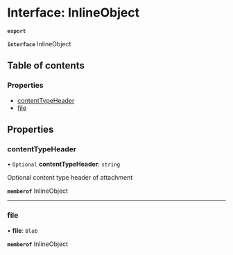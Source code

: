 # Interface: InlineObject

**`export`**

**`interface`** InlineObject

## Table of contents

### Properties

- [contentTypeHeader](InlineObject.md#contenttypeheader)
- [file](InlineObject.md#file)

## Properties

### <a id="contenttypeheader" name="contenttypeheader"></a> contentTypeHeader

• `Optional` **contentTypeHeader**: `string`

Optional content type header of attachment

**`memberof`** InlineObject

___

### <a id="file" name="file"></a> file

• **file**: `Blob`

**`memberof`** InlineObject
